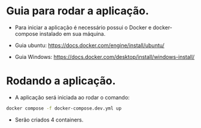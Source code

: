 # Guia para rodar a aplicação.

- Para iniciar a aplicação é necessário possui o Docker e docker-compose instalado em sua máquina.

- Guia ubuntu: https://docs.docker.com/engine/install/ubuntu/
- Guia Windows: https://docs.docker.com/desktop/install/windows-install/

# Rodando a aplicação.

- A aplicação será iniciada ao rodar o comando:
```bash
docker compose -f docker-compose.dev.yml up
```

- Serão criados 4 containers.